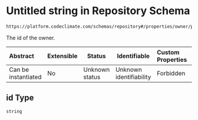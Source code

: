 # Untitled string in Repository Schema

```txt
https://platform.codeclimate.com/schemas/repository#/properties/owner/properties/id
```

The id of the owner.


| Abstract            | Extensible | Status         | Identifiable            | Custom Properties | Additional Properties | Access Restrictions | Defined In                                                                              |
| :------------------ | ---------- | -------------- | ----------------------- | :---------------- | --------------------- | ------------------- | --------------------------------------------------------------------------------------- |
| Can be instantiated | No         | Unknown status | Unknown identifiability | Forbidden         | Allowed               | none                | [Repository.schema.json\*](../../schemas/Repository.schema.json "open original schema") |

## id Type

`string`
